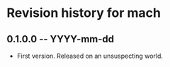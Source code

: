 # Revision history for mach

## 0.1.0.0 -- YYYY-mm-dd

* First version. Released on an unsuspecting world.
